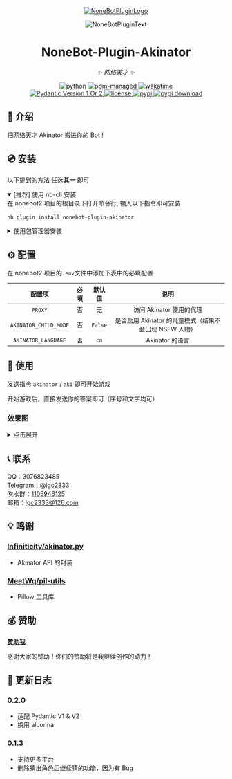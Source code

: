 <!-- markdownlint-disable MD031 MD033 MD036 MD041 -->

<div align="center">

<a href="https://v2.nonebot.dev/store">
  <img src="https://raw.githubusercontent.com/A-kirami/nonebot-plugin-template/resources/nbp_logo.png" width="180" height="180" alt="NoneBotPluginLogo">
</a>

<p>
  <img src="https://raw.githubusercontent.com/A-kirami/nonebot-plugin-template/resources/NoneBotPlugin.svg" width="240" alt="NoneBotPluginText">
</p>

# NoneBot-Plugin-Akinator

_✨ 网络天才 ✨_

<img src="https://img.shields.io/badge/python-3.9+-blue.svg" alt="python">
<a href="https://pdm.fming.dev">
  <img src="https://img.shields.io/badge/pdm-managed-blueviolet" alt="pdm-managed">
</a>
<a href="https://wakatime.com/badge/user/b61b0f9a-f40b-4c82-bc51-0a75c67bfccf/project/72301ebc-2fc2-49f9-8b6f-92c19d6bf784">
  <img src="https://wakatime.com/badge/user/b61b0f9a-f40b-4c82-bc51-0a75c67bfccf/project/72301ebc-2fc2-49f9-8b6f-92c19d6bf784.svg" alt="wakatime">
</a>

<br />

<a href="https://pydantic.dev">
  <img src="https://img.shields.io/endpoint?url=https://raw.githubusercontent.com/lgc-NB2Dev/readme/main/template/pyd-v1-or-v2.json" alt="Pydantic Version 1 Or 2" >
</a>
<a href="./LICENSE">
  <img src="https://img.shields.io/github/license/lgc-NB2Dev/nonebot-plugin-akinator.svg" alt="license">
</a>
<a href="https://pypi.python.org/pypi/nonebot-plugin-akinator">
  <img src="https://img.shields.io/pypi/v/nonebot-plugin-akinator.svg" alt="pypi">
</a>
<a href="https://pypi.python.org/pypi/nonebot-plugin-akinator">
  <img src="https://img.shields.io/pypi/dm/nonebot-plugin-akinator" alt="pypi download">
</a>

</div>

## 📖 介绍

把网络天才 Akinator 搬进你的 Bot !

## 💿 安装

以下提到的方法 任选**其一** 即可

<details open>
<summary>[推荐] 使用 nb-cli 安装</summary>
在 nonebot2 项目的根目录下打开命令行, 输入以下指令即可安装

```bash
nb plugin install nonebot-plugin-akinator
```

</details>

<details>
<summary>使用包管理器安装</summary>
在 nonebot2 项目的插件目录下, 打开命令行, 根据你使用的包管理器, 输入相应的安装命令

<details>
<summary>pip</summary>

```bash
pip install nonebot-plugin-akinator
```

</details>
<details>
<summary>pdm</summary>

```bash
pdm add nonebot-plugin-akinator
```

</details>
<details>
<summary>poetry</summary>

```bash
poetry add nonebot-plugin-akinator
```

</details>
<details>
<summary>conda</summary>

```bash
conda install nonebot-plugin-akinator
```

</details>

打开 nonebot2 项目根目录下的 `pyproject.toml` 文件, 在 `[tool.nonebot]` 部分的 `plugins` 项里追加写入

```toml
[tool.nonebot]
plugins = [
    # ...
    "nonebot_plugin_akinator"
]
```

</details>

## ⚙️ 配置

在 nonebot2 项目的`.env`文件中添加下表中的必填配置

|        配置项         | 必填 | 默认值  |                          说明                          |
| :-------------------: | :--: | :-----: | :----------------------------------------------------: |
|        `PROXY`        |  否  |   无    |                访问 Akinator 使用的代理                |
| `AKINATOR_CHILD_MODE` |  否  | `False` | 是否启用 Akinator 的儿童模式（结果不会出现 NSFW 人物） |
|  `AKINATOR_LANGUAGE`  |  否  |  `cn`   |                    Akinator 的语言                     |

## 🎉 使用

发送指令 `akinator` / `aki` 即可开始游戏

开始游戏后，直接发送你的答案即可（序号和文字均可）

### 效果图

<details>
  <summary>点击展开</summary>

![Alt text](https://raw.githubusercontent.com/lgc-NB2Dev/readme/main/akinator/QQ%E5%9B%BE%E7%89%8720230415063509.png)  
![Alt text](https://raw.githubusercontent.com/lgc-NB2Dev/readme/main/akinator/QQ%E5%9B%BE%E7%89%8720230415063607.png)

</details>

## 📞 联系

QQ：3076823485  
Telegram：[@lgc2333](https://t.me/lgc2333)  
吹水群：[1105946125](https://jq.qq.com/?_wv=1027&k=Z3n1MpEp)  
邮箱：<lgc2333@126.com>

## 💡 鸣谢

### [Infiniticity/akinator.py](https://github.com/Infiniticity/akinator.py)

- Akinator API 的封装

### [MeetWq/pil-utils](https://github.com/MeetWq/pil-utils/)

- Pillow 工具库

## 💰 赞助

**[赞助我](https://blog.lgc2333.top/donate)**

感谢大家的赞助！你们的赞助将是我继续创作的动力！

## 📝 更新日志

### 0.2.0

- 适配 Pydantic V1 & V2
- 换用 alconna

### 0.1.3

- 支持更多平台
- 删除猜出角色后继续猜的功能，因为有 Bug
